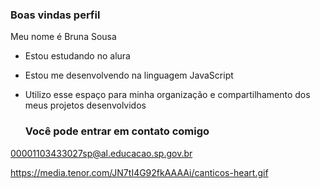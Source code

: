 ### Boas vindas perfil 

Meu nome é Bruna Sousa

- Estou estudando no alura
- Estou me desenvolvendo na linguagem JavaScript
- Utilizo esse espaço para minha organização e compartilhamento dos meus projetos desenvolvidos

  ### Você pode entrar em contato comigo
  
00001103433027sp@al.educacao.sp.gov.br


https://media.tenor.com/JN7tI4G92fkAAAAi/canticos-heart.gif
